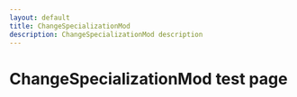```yaml
---
layout: default
title: ChangeSpecializationMod
description: ChangeSpecializationMod description
---
```


# ChangeSpecializationMod test page

